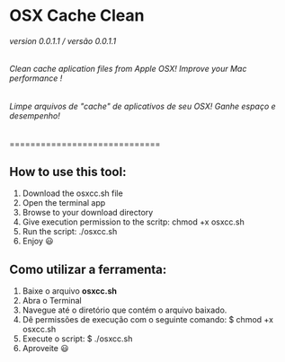 # OSX Cache Clean
###### version 0.0.1.1 / versão 0.0.1.1
###### Clean cache aplication files from Apple OSX! Improve your Mac performance                                                                                        !
###### Limpe arquivos de "cache" de aplicativos de seu OSX! Ganhe espaço e desempenho!                                                                                
=============================

## How to use this tool:
1. Download the osxcc.sh file
2. Open the terminal app
3. Browse to your download directory
4. Give execution permission to the scritp: chmod +x osxcc.sh
5. Run the script: ./osxcc.sh
6. Enjoy :smiley:

## Como utilizar a ferramenta:
1. Baixe o arquivo __osxcc.sh__
2. Abra o Terminal
3. Navegue até o diretório que contém o arquivo baixado.
4. Dê permissões de execução com o seguinte comando: $ chmod +x osxcc.sh
5. Execute o script: $ ./osxcc.sh
6. Aproveite :smiley:
